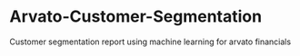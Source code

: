 # Arvato-Customer-Segmentation
Customer segmentation report using machine learning for arvato financials
